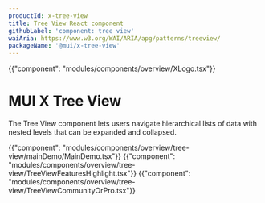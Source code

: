 ```yaml
---
productId: x-tree-view
title: Tree View React component
githubLabel: 'component: tree view'
waiAria: https://www.w3.org/WAI/ARIA/apg/patterns/treeview/
packageName: '@mui/x-tree-view'
---
```


{{"component": "modules/components/overview/XLogo.tsx"}}

# MUI X Tree View

<p class="description">The Tree View component lets users navigate hierarchical lists of data with nested levels that can be expanded and collapsed.</p>

{{"component": "modules/components/overview/tree-view/mainDemo/MainDemo.tsx"}}
{{"component": "modules/components/overview/tree-view/TreeViewFeaturesHighlight.tsx"}}
{{"component": "modules/components/overview/tree-view/TreeViewCommunityOrPro.tsx"}}
